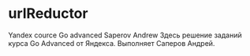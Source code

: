 # urlReductor
Yandex cource Go advanced Saperov Andrew
Здесь решение заданий курса Go Advanced от Яндекса. Выполняет Саперов Андрей.
